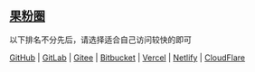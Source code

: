 ## [果粉圈](https://g0f.cn)


以下排名不分先后，请选择适合自己访问较快的即可

[GitHub](https://github.g0f.cn) | [GitLab](https://gitlab.g0f.cn) | [Gitee](https://g0f.gitee.io) | [Bitbucket](https://g0f.bitbucket.io) | [Vercel](https://vercel.g0f.cn) | [Netlify](https://netlify.g0f.cn) | [CloudFlare](https://cloudflare.g0f.cn)

